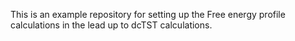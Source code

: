 This is an example repository for setting up the Free energy profile calculations in the lead up to dcTST calculations.
